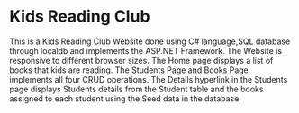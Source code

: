 # Kids Reading Club
This is a Kids Reading Club Website done using C# language,SQL database through localdb and implements the ASP.NET Framework.
The Website is responsive to different browser sizes.
The Home page displays a list of books that kids are reading.
The Students Page and Books Page implements all four CRUD operations.
The Details hyperlink in the Students page displays Students details from the Student table and the books assigned to each student using the Seed data in the database.
